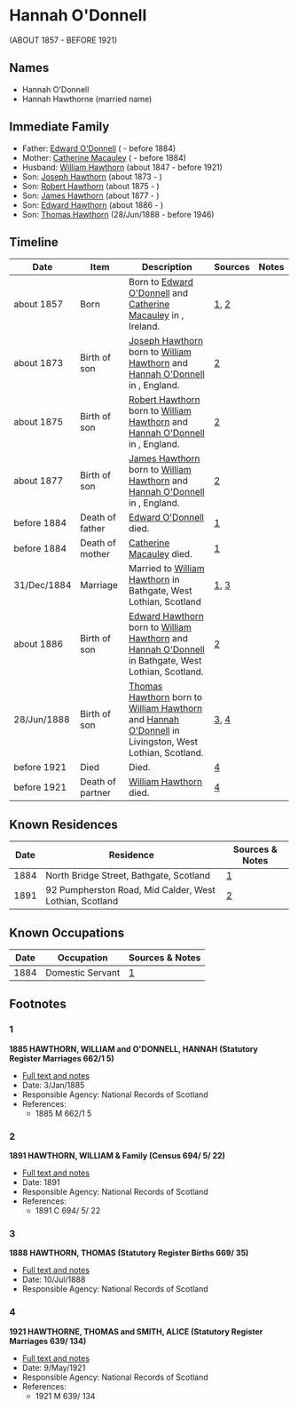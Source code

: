 ﻿---
layout: person
subject_key: i64641527
permalink: /people/i64641527
---

# Hannah O'Donnell
(ABOUT 1857 - BEFORE 1921)

## Names

* Hannah O'Donnell
* Hannah Hawthorne (married name)

## Immediate Family

* Father: [Edward O'Donnell](./@4921696@-edward-o'donnell-b-d1884.md) ( - before 1884)
* Mother: [Catherine Macauley](./@40946328@-catherine-macauley-b-d1884.md) ( - before 1884)
* Husband: [William Hawthorn](./@92463484@-william-hawthorn-b1847-d1921.md) (about 1847 - before 1921)
* Son: [Joseph Hawthorn](./@16695817@-joseph-hawthorn-b1873-d.md) (about 1873 - )
* Son: [Robert Hawthorn](./@91501446@-robert-hawthorn-b1875-d.md) (about 1875 - )
* Son: [James Hawthorn](./@21482384@-james-hawthorn-b1877-d.md) (about 1877 - )
* Son: [Edward Hawthorn](./@88518114@-edward-hawthorn-b1886-d.md) (about 1886 - )
* Son: [Thomas Hawthorn](./@30039040@-thomas-hawthorn-b1888-6-28-d1946.md) (28/Jun/1888 - before 1946)

## Timeline

Date | Item | Description | Sources | Notes
---|---|---|---|---
about 1857 | Born | Born to [Edward O'Donnell](./@4921696@-edward-o'donnell-b-d1884.md) and [Catherine Macauley](./@40946328@-catherine-macauley-b-d1884.md) in , Ireland. | [1](#1), [2](#2) | 
about 1873 | Birth of son | [Joseph Hawthorn](./@16695817@-joseph-hawthorn-b1873-d.md) born to [William Hawthorn](./@92463484@-william-hawthorn-b1847-d1921.md) and [Hannah O'Donnell](./@64641527@-hannah-o'donnell-b1857-d1921.md) in , England. | [2](#2) | 
about 1875 | Birth of son | [Robert Hawthorn](./@91501446@-robert-hawthorn-b1875-d.md) born to [William Hawthorn](./@92463484@-william-hawthorn-b1847-d1921.md) and [Hannah O'Donnell](./@64641527@-hannah-o'donnell-b1857-d1921.md) in , England. | [2](#2) | 
about 1877 | Birth of son | [James Hawthorn](./@21482384@-james-hawthorn-b1877-d.md) born to [William Hawthorn](./@92463484@-william-hawthorn-b1847-d1921.md) and [Hannah O'Donnell](./@64641527@-hannah-o'donnell-b1857-d1921.md) in , England. | [2](#2) | 
before 1884 | Death of father | [Edward O'Donnell](./@4921696@-edward-o'donnell-b-d1884.md) died. | [1](#1) | 
before 1884 | Death of mother | [Catherine Macauley](./@40946328@-catherine-macauley-b-d1884.md) died. | [1](#1) | 
31/Dec/1884 | Marriage | Married to [William Hawthorn](./@92463484@-william-hawthorn-b1847-d1921.md) in Bathgate, West Lothian, Scotland | [1](#1), [3](#3) | 
about 1886 | Birth of son | [Edward Hawthorn](./@88518114@-edward-hawthorn-b1886-d.md) born to [William Hawthorn](./@92463484@-william-hawthorn-b1847-d1921.md) and [Hannah O'Donnell](./@64641527@-hannah-o'donnell-b1857-d1921.md) in Bathgate, West Lothian, Scotland. | [2](#2) | 
28/Jun/1888 | Birth of son | [Thomas Hawthorn](./@30039040@-thomas-hawthorn-b1888-6-28-d1946.md) born to [William Hawthorn](./@92463484@-william-hawthorn-b1847-d1921.md) and [Hannah O'Donnell](./@64641527@-hannah-o'donnell-b1857-d1921.md) in Livingston, West Lothian, Scotland. | [3](#3), [4](#4) | 
before 1921 | Died | Died. | [4](#4) | 
before 1921 | Death of partner | [William Hawthorn](./@92463484@-william-hawthorn-b1847-d1921.md) died. | [4](#4) | 

## Known Residences

Date | Residence | Sources & Notes
---|---|---
1884 | North Bridge Street, Bathgate, Scotland | [1](#1)
1891 | 92 Pumpherston Road, Mid Calder, West Lothian, Scotland | [2](#2)

## Known Occupations

Date | Occupation | Sources & Notes
---|---|---
1884 | Domestic Servant | [1](#1)

## Footnotes

### 1

**1885 HAWTHORN, WILLIAM and O'DONNELL, HANNAH (Statutory Register Marriages 662/1 5)**

* [Full text and notes](../sources/@92130632@-1885-hawthorn,-william-and-o'donnell,-hannah-statutory-register-marriages-662-1-5-.md)
* Date: 3/Jan/1885
* Responsible Agency: National Records of Scotland
* References: 
  * 1885 M 662/1 5

### 2

**1891 HAWTHORN, WILLIAM & Family (Census 694/ 5/ 22)**

* [Full text and notes](../sources/@92152864@-1891-hawthorn,-william-&-family-census-694-5-22-.md)
* Date: 1891
* Responsible Agency: National Records of Scotland
* References: 
  * 1891 C 694/ 5/ 22

### 3

**1888 HAWTHORN, THOMAS (Statutory Register Births 669/ 35)**

* [Full text and notes](../sources/@94344799@-1888-hawthorn,-thomas-statutory-register-births-669-35-.md)
* Date: 10/Jul/1888
* Responsible Agency: National Records of Scotland

### 4

**1921 HAWTHORNE, THOMAS and SMITH, ALICE (Statutory Register Marriages 639/ 134)**

* [Full text and notes](../sources/@55904375@-1921-hawthorne,-thomas-and-smith,-alice-statutory-register-marriages-639-134-.md)
* Date: 9/May/1921
* Responsible Agency: National Records of Scotland
* References: 
  * 1921 M 639/ 134

